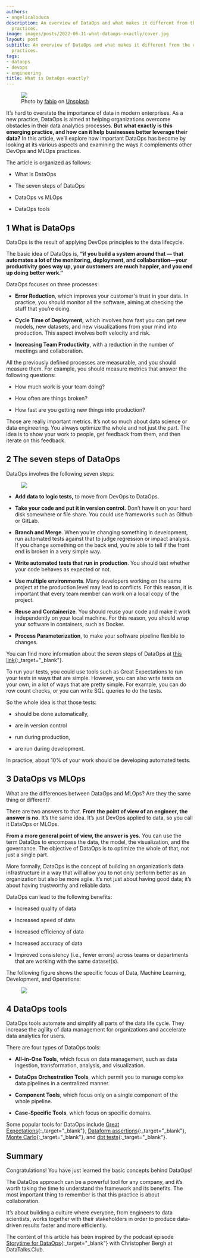 ```yaml
---
authors:
- angelicaloduca
description: An overview of DataOps and what makes it different from the other DevOps
  practices.
image: images/posts/2022-06-11-what-dataops-exactly/cover.jpg
layout: post
subtitle: An overview of DataOps and what makes it different from the other DevOps
  practices.
tags:
- dataops
- devops
- engineering
title: What is DataOps exactly?
---
```


<figure>
<img src="/images/posts/2022-06-11-what-dataops-exactly/image3.jpg"  />
<figcaption>
Photo by <a href="https://unsplash.com/@fabioha?utm_source=medium&amp;utm_medium=referral" target="_blank">fabio</a> on <a href="https://unsplash.com?utm_source=medium&amp;utm_medium=referral" target="_blank">Unsplash</a>
</figcaption>
</figure>

It’s hard to overstate the importance of data in modern enterprises. As a new practice, DataOps is aimed at helping organizations overcome obstacles in their data analytics processes. **But what exactly is this emerging practice, and how can it help businesses better leverage their data?** In this article, we’ll explore how important DataOps has become by looking at its various aspects and examining the ways it complements other DevOps and MLOps practices.

The article is organized as follows:

-   What is DataOps

-   The seven steps of DataOps

-   DataOps vs MLOps

-   DataOps tools

## 1 What is DataOps

DataOps is the result of applying DevOps principles to the data lifecycle.

The basic idea of DataOps is, **“if you build a system around that — that automates a lot of the monitoring, deployment, and collaboration—your productivity goes way up, your customers are much happier, and you end up doing better work.”**

DataOps focuses on three processes:

-   **Error Reduction**, which improves your customer's trust in your data. In practice, you should monitor all the software, aiming at checking the stuff that you’re doing.

-   **Cycle Time of Deployment,** which involves how fast you can get new models, new datasets, and new visualizations from your mind into production. This aspect involves both velocity and risk.

-   **Increasing Team Productivity**, with a reduction in the number of meetings and collaboration.

All the previously defined processes are measurable, and you should measure them. For example, you should measure metrics that answer the following questions:

-   How much work is your team doing?

-   How often are things broken?

-   How fast are you getting new things into production?

Those are really important metrics. It’s not so much about data science or data engineering. You always optimize the whole and not just the part. The idea is to show your work to people, get feedback from them, and then iterate on this feedback.

## 2 The seven steps of DataOps

DataOps involves the following seven steps:

<figure>
<img src="/images/posts/2022-06-11-what-dataops-exactly/image1.png"  />
<figcaption></figcaption>
</figure>

-   **Add data to logic tests,** to move from DevOps to DataOps.

-   **Take your code and put it in version control.** Don’t have it on your hard disk somewhere or file share. You could use frameworks such as Github or GitLab.

-   **Branch and Merge**. When you’re changing something in development, run automated tests against that to judge regression or impact analysis. If you change something on the back end, you’re able to tell if the front end is broken in a very simple way.

-   **Write automated tests that run in production**. You should test whether your code behaves as expected or not.

-   **Use multiple environments**. Many developers working on the same project at the production level may lead to conflicts. For this reason, it is important that every team member can work on a local copy of the project.

-   **Reuse and Containerize**. You should reuse your code and make it work independently on your local machine. For this reason, you should wrap your software in containers, such as Docker.

-   **Process Parameterization**, to make your software pipeline flexible to changes.

You can find more information about the seven steps of DataOps at [this link](https://em360tech.com/sites/default/files/2020-07/Data-Kitchen_WP_7Steps_710816A_LR.pdf){:_target="_blank"}.

To run your tests, you could use tools such as Great Expectations to run your tests in ways that are simple. However, you can also write tests on your own, in a lot of ways that are pretty simple. For example, you can do row count checks, or you can write SQL queries to do the tests.

So the whole idea is that those tests:

-   should be done automatically,

-   are in version control

-   run during production,

-   are run during development.

In practice, about 10% of your work should be developing automated tests.

## 3 DataOps vs MLOps

What are the differences between DataOps and MLOps? Are they the same thing or different?

There are two answers to that. **From the point of view of an engineer, the answer is no.** It’s the same idea. It’s just DevOps applied to data, so you call it DataOps or MLOps.

**From a more general point of view, the answer is yes.** You can use the term DataOps to encompass the data, the model, the visualization, and the governance. The objective of DataOps is to optimize the whole of that, not just a single part.

More formally, DataOps is the concept of building an organization’s data infrastructure in a way that will allow you to not only perform better as an organization but also be more agile. It’s not just about having good data; it’s about having trustworthy and reliable data.

DataOps can lead to the following benefits:

-   Increased quality of data

-   Increased speed of data

-   Increased efficiency of data

-   Increased accuracy of data

-   Improved consistency (i.e., fewer errors) across teams or departments that are working with the same dataset(s).

The following figure shows the specific focus of Data, Machine Learning, Development, and Operations:

<figure>
<img src="/images/posts/2022-06-11-what-dataops-exactly/image2.png"  />
<figcaption></figcaption>
</figure>

## 4 DataOps tools

DataOps tools automate and simplify all parts of the data life cycle. They increase the agility of data management for organizations and accelerate data analytics for users.

There are four types of DataOps tools:

-   **All-in-One Tools**, which focus on data management, such as data ingestion, transformation, analysis, and visualization.

-   **DataOps Orchestration Tools**, which permit you to manage complex data pipelines in a centralized manner.

-   **Component Tools**, which focus only on a single component of the whole pipeline.

-   **Case-Specific Tools**, which focus on specific domains.

Some popular tools for DataOps include [Great Expectations](https://greatexpectations.io/){:_target="_blank"}, [Dataform assertions](https://dataform.co/blog/data-assertions){:_target="_blank"}, [Monte Carlo](https://www.montecarlodata.com/){:_target="_blank"}, and [dbt tests](https://docs.getdbt.com/docs/building-a-dbt-project/tests){:_target="_blank"}.

## Summary

Congratulations! You have just learned the basic concepts behind DataOps!

The DataOps approach can be a powerful tool for any company, and it’s worth taking the time to understand the framework and its benefits. The most important thing to remember is that this practice is about collaboration.

It’s about building a culture where everyone, from engineers to data scientists, works together with their stakeholders in order to produce data-driven results faster and more efficiently.

The content of this article has been inspired by the podcast episode [Storytime for DataOps](https://datatalks.club/podcast/s08e05-storytime-for-dataops.html#the-essence-of-dataops){:_target="_blank"} with Christopher Bergh at DataTalks.Club.
